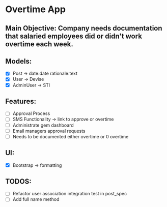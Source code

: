 # Overtime App

## Main Objective: Company needs documentation that salaried employees did or didn't work overtime each week.

## Models:
- [x] Post -> date:date rationale:text
- [x] User -> Devise
- [x] AdminUser -> STI

## Features:
- [ ] Approval Process
- [ ] SMS Functionality -> link to approve or overtime
- [ ] Administrate gem dashboard
- [ ] Email managers approval requests
- [ ] Needs to be documented either overtime or 0 overtime

## UI:
- [x] Bootstrap -> formatting

## TODOS:
- [ ] Refactor user association integration test in post_spec
- [ ] Add full name method
